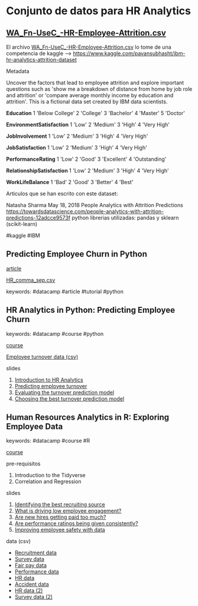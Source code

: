 # Conjunto de datos para HR Analytics

## [WA_Fn-UseC_-HR-Employee-Attrition.csv](WA_Fn-UseC_-HR-Employee-Attrition.csv)

El archivo [WA_Fn-UseC_-HR-Employee-Attrition.csv](WA_Fn-UseC_-HR-Employee-Attrition.csv) lo tome de una competencia de kaggle -->  https://www.kaggle.com/pavansubhasht/ibm-hr-analytics-attrition-dataset

Metadata

Uncover the factors that lead to employee attrition and explore important questions such as 'show me a breakdown of distance from home by job role and attrition' or 'compare average monthly income by education and attrition'. This is a fictional data set created by IBM data scientists.

**Education** 1 'Below College' 2 'College' 3 'Bachelor' 4 'Master' 5 'Doctor'

**EnvironmentSatisfaction** 1 'Low' 2 'Medium' 3 'High' 4 'Very High'

**JobInvolvement**
1 'Low' 2 'Medium' 3 'High' 4 'Very High'

**JobSatisfaction** 1 'Low' 2 'Medium' 3 'High' 4 'Very High'

**PerformanceRating**
1 'Low' 2 'Good' 3 'Excellent' 4 'Outstanding'

**RelationshipSatisfaction**
1 'Low' 2 'Medium' 3 'High' 4 'Very High'

**WorkLifeBalance** 1 'Bad' 2 'Good' 3 'Better' 4 'Best'

Articulos que se han escrito con este dataset:

Natasha Sharma May 18, 2018
People Analytics with Attrition Predictions
https://towardsdatascience.com/people-analytics-with-attrition-predictions-12adcce9573f
python
librerias utilizadas: pandas y sklearn (scikit-learn)

\#kaggle \#IBM

## Predicting Employee Churn in Python

[article](https://www.datacamp.com/community/tutorials/predicting-employee-churn-python)

[HR_comma_sep.csv](HR_comma_sep.csv)

keywords: \#datacamp \#article \#tutorial \#python

## HR Analytics in Python: Predicting Employee Churn

keywords: \#datacamp \#course \#python

[course](https://www.datacamp.com/courses/hr-analytics-in-python-predicting-employee-churn)

[Employee turnover data (csv)](https://assets.datacamp.com/production/repositories/1765/datasets/ae888d00f9b36dd7d50a4afbc112761e2db766d2/turnover.csv)

slides
1. [Introduction to HR Analytics](https://s3.amazonaws.com/assets.datacamp.com/production/course_6221/slides/chapter1.pdf)
2. [Predicting employee turnover](https://s3.amazonaws.com/assets.datacamp.com/production/course_6221/slides/chapter2.pdf)
3. [Evaluating the turnover prediction model](https://s3.amazonaws.com/assets.datacamp.com/production/course_6221/slides/chapter3.pdf)
4. [Choosing the best turnover prediction model](https://s3.amazonaws.com/assets.datacamp.com/production/course_6221/solides/chapter4.pdf)

## Human Resources Analytics in R: Exploring Employee Data

keywords: \#datacamp \#course \#R

[course](https://www.datacamp.com/courses/human-resources-analytics-in-r-exploring-employee-data)

pre-requisitos
1. Introduction to the Tidyverse
2. Correlation and Regression

slides
1. [Identifying the best recruiting source](https://s3.amazonaws.com/assets.datacamp.com/production/course_5977/slides/chapter1.pdf)
2. [What is driving low employee engagement?](https://s3.amazonaws.com/assets.datacamp.com/production/course_5977/slides/chapter2.pdf)
3. [Are new hires getting paid too much?](https://s3.amazonaws.com/assets.datacamp.com/production/course_5977/slides/chapter3.pdf)
4. [Are performance ratings being given consistently?](https://s3.amazonaws.com/assets.datacamp.com/production/course_5977/slides/chapter4.pdf)
5. [Improving employee safety with data](https://s3.amazonaws.com/assets.datacamp.com/production/course_5977/slides/chapter5.pdf)

data (csv)
* [Recruitment data](https://assets.datacamp.com/production/course_5977/datasets/recruitment_data.csv)
* [Survey data](https://assets.datacamp.com/production/course_5977/datasets/survey_data.csv)
* [Fair pay data](https://assets.datacamp.com/production/course_5977/datasets/fair_pay_data.csv)
* [Performance data](https://assets.datacamp.com/production/course_5977/datasets/performance_data.csv)
* [HR data](https://assets.datacamp.com/production/course_5977/datasets/hr_data.csv)
* [Accident data](https://assets.datacamp.com/production/course_5977/datasets/accident_data.csv)
* [HR data (2)](https://assets.datacamp.com/production/course_5977/datasets/hr_data_2.csv)
* [Survey data (2)](https://assets.datacamp.com/production/course_5977/datasets/survey_data_2.csv)

